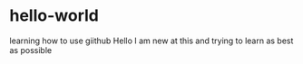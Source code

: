# hello-world
learning how to use giithub
Hello I am new at this and trying to learn as best as possible
